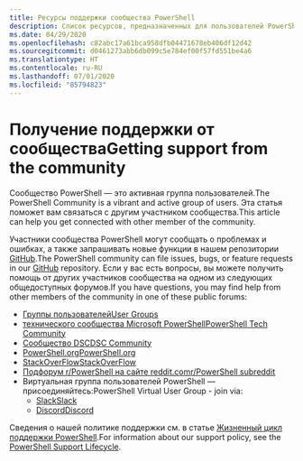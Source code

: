 ```yaml
---
title: Ресурсы поддержки сообщества PowerShell
description: Список ресурсов, предназначенных для пользователей PowerShell и созданных ими
ms.date: 04/29/2020
ms.openlocfilehash: c82abc17a61bca958dfb04471678eb406df12d42
ms.sourcegitcommit: d0461273abb6db099c5e784ef00f57fd551be4a6
ms.translationtype: HT
ms.contentlocale: ru-RU
ms.lasthandoff: 07/01/2020
ms.locfileid: "85794823"
---
```

# <a name="getting-support-from-the-community"></a><span data-ttu-id="0da0d-103">Получение поддержки от сообщества</span><span class="sxs-lookup"><span data-stu-id="0da0d-103">Getting support from the community</span></span>

<span data-ttu-id="0da0d-104">Сообщество PowerShell — это активная группа пользователей.</span><span class="sxs-lookup"><span data-stu-id="0da0d-104">The PowerShell Community is a vibrant and active group of users.</span></span> <span data-ttu-id="0da0d-105">Эта статья поможет вам связаться с другим участником сообщества.</span><span class="sxs-lookup"><span data-stu-id="0da0d-105">This article can help you get connected with other member of the community.</span></span>

<span data-ttu-id="0da0d-106">Участники сообщества PowerShell могут сообщать о проблемах и ошибках, а также запрашивать новые функции в нашем репозитории [GitHub](https://github.com/powershell/powershell/issues).</span><span class="sxs-lookup"><span data-stu-id="0da0d-106">The PowerShell community can file issues, bugs, or feature requests in our [GitHub](https://github.com/powershell/powershell/issues) repository.</span></span> <span data-ttu-id="0da0d-107">Если у вас есть вопросы, вы можете получить помощь от других участников сообщества на одном из следующих общедоступных форумов.</span><span class="sxs-lookup"><span data-stu-id="0da0d-107">If you have questions, you may find help from other members of the community in one of these public forums:</span></span>

- [<span data-ttu-id="0da0d-108">Группы пользователей</span><span class="sxs-lookup"><span data-stu-id="0da0d-108">User Groups</span></span>](https://aka.ms/psusergroup)
- [<span data-ttu-id="0da0d-109">технического сообщества Microsoft PowerShell</span><span class="sxs-lookup"><span data-stu-id="0da0d-109">PowerShell Tech Community</span></span>](https://techcommunity.microsoft.com/t5/PowerShell/ct-p/WindowsPowerShell)
- [<span data-ttu-id="0da0d-110">Сообщество DSC</span><span class="sxs-lookup"><span data-stu-id="0da0d-110">DSC Community</span></span>](https://dsccommunity.org/)
- [<span data-ttu-id="0da0d-111">PowerShell.org</span><span class="sxs-lookup"><span data-stu-id="0da0d-111">PowerShell.org</span></span>](https://powershell.org/)
- [<span data-ttu-id="0da0d-112">StackOverFlow</span><span class="sxs-lookup"><span data-stu-id="0da0d-112">StackOverFlow</span></span>](https://stackoverflow.com/questions/tagged/powershell)
- [<span data-ttu-id="0da0d-113">Подфорум r/PowerShell на сайте reddit.com</span><span class="sxs-lookup"><span data-stu-id="0da0d-113">r/PowerShell subreddit</span></span>](https://www.reddit.com/r/PowerShell/)
- <span data-ttu-id="0da0d-114">Виртуальная группа пользователей PowerShell — присоединяйтесь:</span><span class="sxs-lookup"><span data-stu-id="0da0d-114">PowerShell Virtual User Group - join via:</span></span>
  - [<span data-ttu-id="0da0d-115">Slack</span><span class="sxs-lookup"><span data-stu-id="0da0d-115">Slack</span></span>](https://aka.ms/psslack)
  - [<span data-ttu-id="0da0d-116">Discord</span><span class="sxs-lookup"><span data-stu-id="0da0d-116">Discord</span></span>](https://aka.ms/psdiscord)

<span data-ttu-id="0da0d-117">Сведения о нашей политике поддержки см. в статье [Жизненный цикл поддержки PowerShell](/powershell/scripting/powershell-support-lifecycle).</span><span class="sxs-lookup"><span data-stu-id="0da0d-117">For information about our support policy, see the [PowerShell Support Lifecycle](/powershell/scripting/powershell-support-lifecycle).</span></span>
